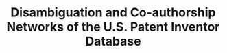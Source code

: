 ---
description: Name disambiguation of US inventors, 1975-2010
doi: https://doi.org/10.7910/DVN/5F1RRI
title: Disambiguation and Co-authorship Networks of the U.S. Patent Inventor Database
url: https://dataverse.harvard.edu/dataset.xhtml?persistentId=doi:10.7910/DVN/5F1RRI
uuid: a238826e-8135-4b6d-8b59-615fc9769f03
---